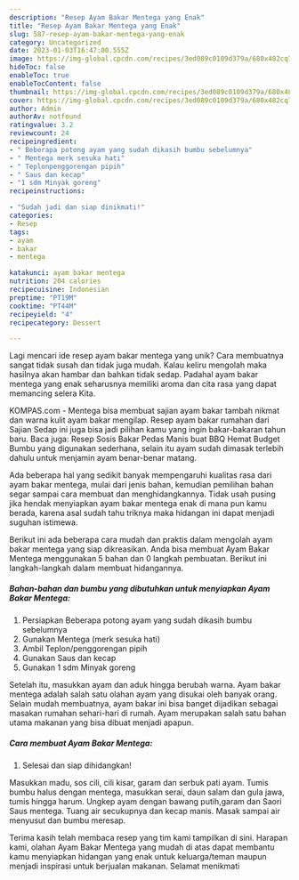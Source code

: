 ```yaml
---
description: "Resep Ayam Bakar Mentega yang Enak"
title: "Resep Ayam Bakar Mentega yang Enak"
slug: 587-resep-ayam-bakar-mentega-yang-enak
category: Uncategorized
date: 2023-01-03T16:47:00.555Z
image: https://img-global.cpcdn.com/recipes/3ed089c0109d379a/680x482cq70/ayam-bakar-mentega-foto-resep-utama.jpg
hideToc: false
enableToc: true
enableTocContent: false
thumbnail: https://img-global.cpcdn.com/recipes/3ed089c0109d379a/680x482cq70/ayam-bakar-mentega-foto-resep-utama.jpg
cover: https://img-global.cpcdn.com/recipes/3ed089c0109d379a/680x482cq70/ayam-bakar-mentega-foto-resep-utama.jpg
author: Admin
authorAv: notfound
ratingvalue: 3.2
reviewcount: 24
recipeingredient:
- " Beberapa potong ayam yang sudah dikasih bumbu sebelumnya"
- " Mentega merk sesuka hati"
- " Teplonpenggorengan pipih"
- " Saus dan kecap"
- "1 sdm Minyak goreng"
recipeinstructions:

- "Sudah jadi dan siap dinikmati!"
categories:
- Resep
tags:
- ayam
- bakar
- mentega

katakunci: ayam bakar mentega 
nutrition: 204 calories
recipecuisine: Indonesian
preptime: "PT19M"
cooktime: "PT44M"
recipeyield: "4"
recipecategory: Dessert

---
```





Lagi mencari ide resep ayam bakar mentega yang unik? Cara membuatnya sangat tidak susah dan tidak juga mudah. Kalau keliru mengolah maka hasilnya akan hambar dan bahkan tidak sedap. Padahal ayam bakar mentega yang enak seharusnya memiliki aroma dan cita rasa yang dapat memancing selera Kita.





KOMPAS.com - Mentega bisa membuat sajian ayam bakar tambah nikmat dan warna kulit ayam bakar mengilap. Resep ayam bakar rumahan dari Sajian Sedap ini juga bisa jadi pilihan kamu yang ingin bakar-bakaran tahun baru. Baca juga: Resep Sosis Bakar Pedas Manis buat BBQ Hemat Budget Bumbu yang digunakan sederhana, selain itu ayam sudah dimasak terlebih dahulu untuk menjamin ayam benar-benar matang.

Ada beberapa hal yang sedikit banyak mempengaruhi kualitas rasa dari ayam bakar mentega, mulai dari jenis bahan, kemudian pemilihan bahan segar sampai cara membuat dan menghidangkannya. Tidak usah pusing jika hendak menyiapkan ayam bakar mentega enak di mana pun kamu berada, karena asal sudah tahu triknya maka hidangan ini dapat menjadi suguhan istimewa.






Berikut ini ada beberapa cara mudah dan praktis dalam mengolah ayam bakar mentega yang siap dikreasikan. Anda bisa membuat Ayam Bakar Mentega menggunakan 5 bahan dan 0 langkah pembuatan. Berikut ini langkah-langkah dalam membuat hidangannya.

<!--inarticleads1-->

##### Bahan-bahan dan bumbu yang dibutuhkan untuk menyiapkan Ayam Bakar Mentega:

1. Persiapkan  Beberapa potong ayam yang sudah dikasih bumbu sebelumnya
1. Gunakan  Mentega (merk sesuka hati)
1. Ambil  Teplon/penggorengan pipih
1. Gunakan  Saus dan kecap
1. Gunakan 1 sdm Minyak goreng


Setelah itu, masukkan ayam dan aduk hingga berubah warna. Ayam bakar mentega adalah salah satu olahan ayam yang disukai oleh banyak orang. Selain mudah membuatnya, ayam bakar ini bisa banget dijadikan sebagai masakan rumahan sehari-hari di rumah. Ayam merupakan salah satu bahan utama makanan yang bisa dibuat menjadi apapun. 

<!--inarticleads2-->

##### Cara membuat Ayam Bakar Mentega:


1. Selesai dan siap dihidangkan!

Masukkan madu, sos cili, cili kisar, garam dan serbuk pati ayam. Tumis bumbu halus dengan mentega, masukkan serai, daun salam dan gula jawa, tumis hingga harum. Ungkep ayam dengan bawang putih,garam dan Saori Saus mentega. Tuang air secukupnya dan kecap manis. Masak sampai air menyusut dan bumbu meresap. 

Terima kasih telah membaca resep yang tim kami tampilkan di sini. Harapan kami, olahan Ayam Bakar Mentega yang mudah di atas dapat membantu kamu menyiapkan hidangan yang enak untuk keluarga/teman maupun menjadi inspirasi untuk berjualan makanan. Selamat menikmati
